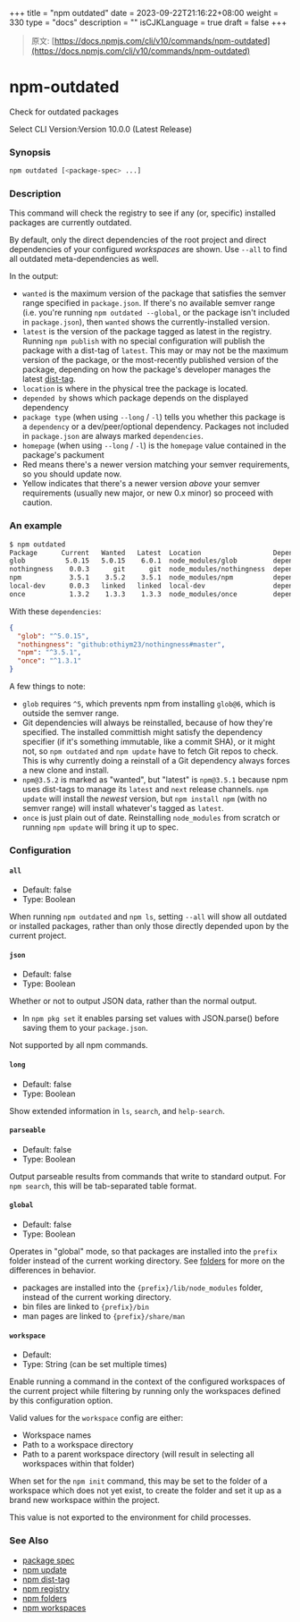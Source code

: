 +++
title = "npm outdated"
date = 2023-09-22T21:16:22+08:00
weight = 330
type = "docs"
description = ""
isCJKLanguage = true
draft = false
+++

> 原文: [https://docs.npmjs.com/cli/v10/commands/npm-outdated](https://docs.npmjs.com/cli/v10/commands/npm-outdated)

# npm-outdated

Check for outdated packages

Select CLI Version:Version 10.0.0 (Latest Release)

### Synopsis



```bash
npm outdated [<package-spec> ...]
```

### Description

This command will check the registry to see if any (or, specific) installed packages are currently outdated.

By default, only the direct dependencies of the root project and direct dependencies of your configured *workspaces* are shown. Use `--all` to find all outdated meta-dependencies as well.

In the output:

- `wanted` is the maximum version of the package that satisfies the semver range specified in `package.json`. If there's no available semver range (i.e. you're running `npm outdated --global`, or the package isn't included in `package.json`), then `wanted` shows the currently-installed version.
- `latest` is the version of the package tagged as latest in the registry. Running `npm publish` with no special configuration will publish the package with a dist-tag of `latest`. This may or may not be the maximum version of the package, or the most-recently published version of the package, depending on how the package's developer manages the latest [dist-tag](https://docs.npmjs.com/cli/v10/commands/npm-dist-tag).
- `location` is where in the physical tree the package is located.
- `depended by` shows which package depends on the displayed dependency
- `package type` (when using `--long` / `-l`) tells you whether this package is a `dependency` or a dev/peer/optional dependency. Packages not included in `package.json` are always marked `dependencies`.
- `homepage` (when using `--long` / `-l`) is the `homepage` value contained in the package's packument
- Red means there's a newer version matching your semver requirements, so you should update now.
- Yellow indicates that there's a newer version *above* your semver requirements (usually new major, or new 0.x minor) so proceed with caution.

### An example



```bash
$ npm outdated
Package      Current   Wanted   Latest  Location                  Depended by
glob          5.0.15   5.0.15    6.0.1  node_modules/glob         dependent-package-name
nothingness    0.0.3      git      git  node_modules/nothingness  dependent-package-name
npm            3.5.1    3.5.2    3.5.1  node_modules/npm          dependent-package-name
local-dev      0.0.3   linked   linked  local-dev                 dependent-package-name
once           1.3.2    1.3.3    1.3.3  node_modules/once         dependent-package-name
```

With these `dependencies`:



```json
{
  "glob": "^5.0.15",
  "nothingness": "github:othiym23/nothingness#master",
  "npm": "^3.5.1",
  "once": "^1.3.1"
}
```

A few things to note:

- `glob` requires `^5`, which prevents npm from installing `glob@6`, which is outside the semver range.
- Git dependencies will always be reinstalled, because of how they're specified. The installed committish might satisfy the dependency specifier (if it's something immutable, like a commit SHA), or it might not, so `npm outdated` and `npm update` have to fetch Git repos to check. This is why currently doing a reinstall of a Git dependency always forces a new clone and install.
- `npm@3.5.2` is marked as "wanted", but "latest" is `npm@3.5.1` because npm uses dist-tags to manage its `latest` and `next` release channels. `npm update` will install the *newest* version, but `npm install npm` (with no semver range) will install whatever's tagged as `latest`.
- `once` is just plain out of date. Reinstalling `node_modules` from scratch or running `npm update` will bring it up to spec.

### Configuration

#### `all`

- Default: false
- Type: Boolean

When running `npm outdated` and `npm ls`, setting `--all` will show all outdated or installed packages, rather than only those directly depended upon by the current project.

#### `json`

- Default: false
- Type: Boolean

Whether or not to output JSON data, rather than the normal output.

- In `npm pkg set` it enables parsing set values with JSON.parse() before saving them to your `package.json`.

Not supported by all npm commands.

#### `long`

- Default: false
- Type: Boolean

Show extended information in `ls`, `search`, and `help-search`.

#### `parseable`

- Default: false
- Type: Boolean

Output parseable results from commands that write to standard output. For `npm search`, this will be tab-separated table format.

#### `global`

- Default: false
- Type: Boolean

Operates in "global" mode, so that packages are installed into the `prefix` folder instead of the current working directory. See [folders](https://docs.npmjs.com/cli/v10/configuring-npm/folders) for more on the differences in behavior.

- packages are installed into the `{prefix}/lib/node_modules` folder, instead of the current working directory.
- bin files are linked to `{prefix}/bin`
- man pages are linked to `{prefix}/share/man`

#### `workspace`

- Default:
- Type: String (can be set multiple times)

Enable running a command in the context of the configured workspaces of the current project while filtering by running only the workspaces defined by this configuration option.

Valid values for the `workspace` config are either:

- Workspace names
- Path to a workspace directory
- Path to a parent workspace directory (will result in selecting all workspaces within that folder)

When set for the `npm init` command, this may be set to the folder of a workspace which does not yet exist, to create the folder and set it up as a brand new workspace within the project.

This value is not exported to the environment for child processes.

### See Also

- [package spec](https://docs.npmjs.com/cli/v10/using-npm/package-spec)
- [npm update](https://docs.npmjs.com/cli/v10/commands/npm-update)
- [npm dist-tag](https://docs.npmjs.com/cli/v10/commands/npm-dist-tag)
- [npm registry](https://docs.npmjs.com/cli/v10/using-npm/registry)
- [npm folders](https://docs.npmjs.com/cli/v10/configuring-npm/folders)
- [npm workspaces](https://docs.npmjs.com/cli/v10/using-npm/workspaces)
